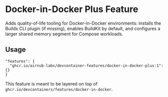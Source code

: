 # Docker-in-Docker Plus Feature

Adds quality-of-life tooling for Docker-in-Docker environments: installs the Buildx CLI plugin (if missing), enables BuildKit by default, and configures a larger shared memory segment for Compose workloads.

## Usage

```jsonc
"features": {
  "ghcr.io/airnub-labs/devcontainer-features/docker-in-docker-plus:1": {}
}
```

This feature is meant to be layered on top of `ghcr.io/devcontainers/features/docker-in-docker`.
